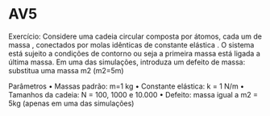 # AV5
Exercício: Considere uma cadeia circular composta por  átomos, cada um de massa , conectados por molas idênticas de constante elástica . O sistema está sujeito a condições de contorno ou seja a primeira massa está ligada a última massa. Em uma das simulações, introduza um defeito de massa:  substitua uma massa m2 (m2=5m)
 
Parâmetros
• Massas padrão:  m=1 kg
 • Constante elástica: k = 1 N/m
 • Tamanhos da cadeia: N = 100, 1000 e 10.000
• Defeito: massa igual a m2 = 5kg  (apenas em uma das simulações)

